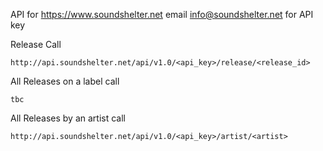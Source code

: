 API for https://www.soundshelter.net
email info@soundshelter.net for API key

Release Call

`http://api.soundshelter.net/api/v1.0/<api_key>/release/<release_id>`

All Releases on a label call

`tbc`

All Releases by an artist call

`http://api.soundshelter.net/api/v1.0/<api_key>/artist/<artist>`
